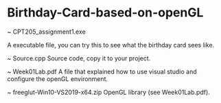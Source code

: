 # Birthday-Card-based-on-openGL
  ~ CPT205_assignment1.exe 
  
  A executable file, you can try this to see what the birthday card sees like.  
  
  ~ Source.cpp              Source code, copy it to your project.  
  
  ~ Week01Lab.pdf           A file that explained how to use visual studio and configure the openGL environment.  
  
  ~ freeglut-Win10-VS2019-x64.zip OpenGL library (see Week01Lab.pdf).  
  
